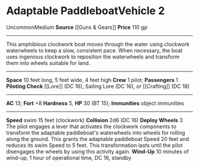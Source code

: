 ﻿---
ac: '13'
burrow_speed: null
climb_speed: null
fly_speed: null
fortitude: '+8'
hardness: '5'
hp: '30'
id: '19'
item_category: Vehicles
land_speed: null
level: '2'
max_speed: '15'
name: Adaptable Paddleboat
price: 110 gp
rarity: Uncommon
reflex: null
resistance: null
school: null
size: Medium
source: '[[DATABASE/source/Guns & Gears|Guns & Gears]]'
swim_speed: '15'
trait:
- '[[DATABASE/trait/Uncommon|Uncommon]]'
type: Vehicle

---
# Adaptable Paddleboat<span class="item-type">Vehicle 2</span>

<span class="trait-uncommon item-trait">Uncommon</span><span class="trait-size item-trait">Medium</span>
**Source** [[Guns & Gears]]
**Price** 110 gp

---
This amphibious clockwork boat moves through the water using clockwork waterwheels to keep a slow, consistent pace. When necessary, the boat uses ingenious clockwork to reposition the waterwheels and transform them into wheels suitable for land.

---
**Space** 10 feet long, 5 feet wide, 4 feet high
**Crew** 1 pilot; **Passengers** 1
**Piloting Check** [[Lore]] (DC 16), Sailing Lore (DC 16), or [[Crafting]] (DC 18)

---
**AC** 13; **Fort** +8
**Hardness** 5, **HP** 30 (BT 15); **Immunities** object immunities

---
**Speed** swim 15 feet (clockwork)
**Collision** 2d6 (DC 16)
**Deploy Wheels** <span class="action-icon">3</span> The pilot engages a lever that activates the clockwork components to transform the adaptable paddleboat's waterwheels into wheels for rolling along the ground. This grants the adaptable paddleboat Speed 20 feet and reduces its swim Speed to 5 feet. This transformation lasts until the pilot disengages the wheels by using this activity again.
 **Wind-Up** 10 minutes of wind-up, 1 hour of operational time, DC 16, standby